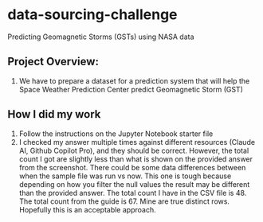 # data-sourcing-challenge
Predicting Geomagnetic Storms (GSTs) using NASA data

## Project Overview:
1. We have to prepare a dataset for a prediction system that will help the Space Weather Prediction Center predict Geomagnetic Storm (GST)

## How I did my work
1. Follow the instructions on the Jupyter Notebook starter file
2. I checked my answer multiple times against different resources (Claude AI, Github Copilot Pro), and they should be correct. However, the total count I got are slightly less than what is shown on the provided answer from the screenshot. There could be some data differences between when the sample file was run vs now. This one is tough because depending on how you filter the null values the result may be different than the provided answer. The total count I have in the CSV file is 48. The total count from the guide is 67. Mine are true distinct rows. Hopefully this is an acceptable approach.

